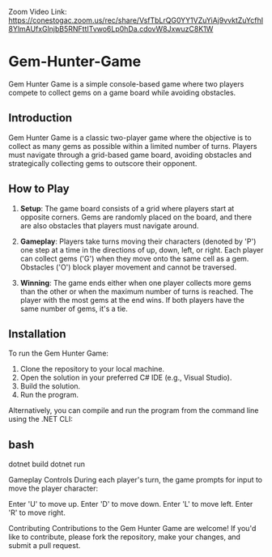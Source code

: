 Zoom Video Link: https://conestogac.zoom.us/rec/share/VsfTbLrQG0YY1VZuYiAj9vvktZuYcfhI8YlmAUfxGlnjbB5RNFttITvwo6Lp0hDa.cdovW8JxwuzC8K1W 


# Gem-Hunter-Game

Gem Hunter Game is a simple console-based game where two players compete to collect gems on a game board while avoiding obstacles.

## Introduction

Gem Hunter Game is a classic two-player game where the objective is to collect as many gems as possible within a limited number of turns. Players must navigate through a grid-based game board, avoiding obstacles and strategically collecting gems to outscore their opponent.

## How to Play

1. **Setup**: The game board consists of a grid where players start at opposite corners. Gems are randomly placed on the board, and there are also obstacles that players must navigate around.

2. **Gameplay**: Players take turns moving their characters (denoted by 'P') one step at a time in the directions of up, down, left, or right. Each player can collect gems ('G') when they move onto the same cell as a gem. Obstacles ('O') block player movement and cannot be traversed.

3. **Winning**: The game ends either when one player collects more gems than the other or when the maximum number of turns is reached. The player with the most gems at the end wins. If both players have the same number of gems, it's a tie.

## Installation

To run the Gem Hunter Game:

1. Clone the repository to your local machine.
2. Open the solution in your preferred C# IDE (e.g., Visual Studio).
3. Build the solution.
4. Run the program.

Alternatively, you can compile and run the program from the command line using the .NET CLI:

## bash
dotnet build
dotnet run

Gameplay Controls
During each player's turn, the game prompts for input to move the player character:

Enter 'U' to move up.
Enter 'D' to move down.
Enter 'L' to move left.
Enter 'R' to move right.

Contributing
Contributions to the Gem Hunter Game are welcome! If you'd like to contribute, please fork the repository, make your changes, and submit a pull request.

